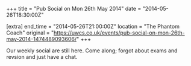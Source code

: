 +++
title = "Pub Social on Mon 26th May 2014"
date = "2014-05-26T18:30:00Z"

[extra]
end_time = "2014-05-26T21:00:00Z"
location = "The Phantom Coach"
original = "https://uwcs.co.uk/events/pub-social-on-mon-26th-may-2014-1474489093606/"
+++

Our weekly social are still here. Come along; forgot about exams and revsion and just have a chat.


